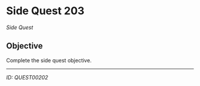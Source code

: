 # Side Quest 203

*Side Quest*

## Objective
Complete the side quest objective.

---
*ID: QUEST00202*